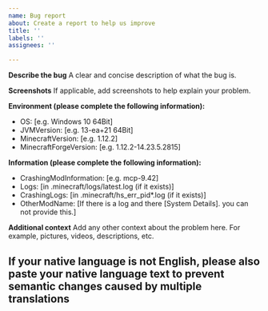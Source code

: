 ```yaml
---
name: Bug report
about: Create a report to help us improve
title: ''
labels: ''
assignees: ''

---
```


**Describe the bug**
A clear and concise description of what the bug is.

**Screenshots**
If applicable, add screenshots to help explain your problem.

**Environment (please complete the following information):**

- OS: [e.g. Windows 10 64Bit]
- JVMVersion: [e.g. 13-ea+21 64Bit]
- MinecraftVersion: [e.g. 1.12.2]
- MinecraftForgeVersion: [e.g. 1.12.2-14.23.5.2815]

**Information (please complete the following information):**

- CrashingModInformation: [e.g. mcp-9.42]
- Logs: [in .minecraft/logs/latest.log (if it exists)]
- CrashingLogs: [in .minecraft/hs_err_pid*.log (if it exists)]
- OtherModName: [If there is a log and there [System Details]. you can not provide this.]

**Additional context**
Add any other context about the problem here. For example, pictures, videos, descriptions, etc.

## If your native language is not English, please also paste your native language text to prevent semantic changes caused by multiple translations
